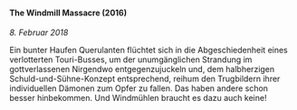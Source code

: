 #### The Windmill Massacre (2016)

_8. Februar 2018_

Ein bunter Haufen Querulanten flüchtet sich in die Abgeschiedenheit eines verlotterten Touri-Busses, um der unumgänglichen Strandung im gottverlassenen Nirgendwo entgegenzujuckeln und, dem halbherzigen Schuld-und-Sühne-Konzept entsprechend, reihum den Trugbildern ihrer individuellen Dämonen zum Opfer zu fallen. Das haben andere schon besser hinbekommen. Und Windmühlen braucht es dazu auch keine!
